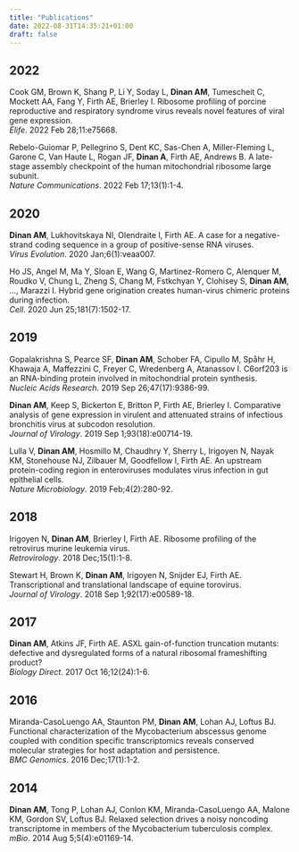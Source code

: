 ```yaml
---
title: "Publications"
date: 2022-08-31T14:35:21+01:00
draft: false
---
```


## 2022

Cook GM, Brown K, Shang P, Li Y, Soday L, **Dinan AM**, Tumescheit C, Mockett AA, Fang Y, Firth AE, Brierley I. Ribosome profiling of porcine reproductive and respiratory syndrome virus reveals novel features of viral gene expression.<br />
*Elife*. 2022 Feb 28;11:e75668.

Rebelo-Guiomar P, Pellegrino S, Dent KC, Sas-Chen A, Miller-Fleming L, Garone C, Van Haute L, Rogan JF, **Dinan A**, Firth AE, Andrews B. A late-stage assembly checkpoint of the human mitochondrial ribosome large subunit.<br />
*Nature Communications*. 2022 Feb 17;13(1):1-4.

## 2020

**Dinan AM**, Lukhovitskaya NI, Olendraite I, Firth AE. A case for a negative-strand coding sequence in a group of positive-sense RNA viruses.<br />
*Virus Evolution*. 2020 Jan;6(1):veaa007.

Ho JS, Angel M, Ma Y, Sloan E, Wang G, Martinez-Romero C, Alenquer M, Roudko V, Chung L, Zheng S, Chang M, Fstkchyan Y, Clohisey S, **Dinan AM**, ..., Marazzi I. Hybrid gene origination creates human-virus chimeric proteins during infection.<br />
*Cell*. 2020 Jun 25;181(7):1502-17.

## 2019

Gopalakrishna S, Pearce SF, **Dinan AM**, Schober FA, Cipullo M, Spåhr H, Khawaja A, Maffezzini C, Freyer C, Wredenberg A, Atanassov I. C6orf203 is an RNA-binding protein involved in mitochondrial protein synthesis.<br />
*Nucleic Acids Research*. 2019 Sep 26;47(17):9386-99.

**Dinan AM**, Keep S, Bickerton E, Britton P, Firth AE, Brierley I. Comparative analysis of gene expression in virulent and attenuated strains of infectious bronchitis virus at subcodon resolution.<br />
*Journal of Virology*. 2019 Sep 1;93(18):e00714-19.

Lulla V, **Dinan AM**, Hosmillo M, Chaudhry Y, Sherry L, Irigoyen N, Nayak KM, Stonehouse NJ, Zilbauer M, Goodfellow I, Firth AE. An upstream protein-coding region in enteroviruses modulates virus infection in gut epithelial cells.<br />
*Nature Microbiology*. 2019 Feb;4(2):280-92.

## 2018

Irigoyen N, **Dinan AM**, Brierley I, Firth AE. Ribosome profiling of the retrovirus murine leukemia virus.<br />
*Retrovirology*. 2018 Dec;15(1):1-8.

Stewart H, Brown K, **Dinan AM**, Irigoyen N, Snijder EJ, Firth AE. Transcriptional and translational landscape of equine torovirus.<br />
*Journal of Virology*. 2018 Sep 1;92(17):e00589-18.

## 2017

**Dinan AM**, Atkins JF, Firth AE. ASXL gain-of-function truncation mutants: defective and dysregulated forms of a natural ribosomal frameshifting product?<br />
*Biology Direct*. 2017 Oct 16;12(24):1-6.

## 2016

Miranda-CasoLuengo AA, Staunton PM, **Dinan AM**, Lohan AJ, Loftus BJ. Functional characterization of the Mycobacterium abscessus genome coupled with condition specific transcriptomics reveals conserved molecular strategies for host adaptation and persistence.<br />
*BMC Genomics*. 2016 Dec;17(1):1-2.

## 2014

**Dinan AM**, Tong P, Lohan AJ, Conlon KM, Miranda-CasoLuengo AA, Malone KM, Gordon SV, Loftus BJ. Relaxed selection drives a noisy noncoding transcriptome in members of the Mycobacterium tuberculosis complex.<br />
*mBio*. 2014 Aug 5;5(4):e01169-14.
